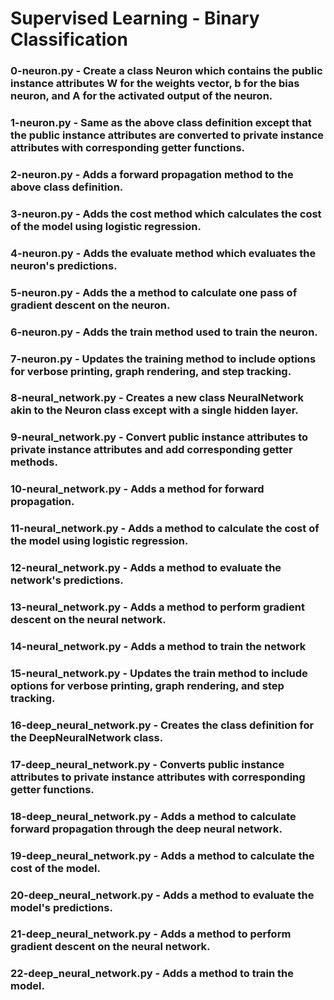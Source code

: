 # Supervised Learning - Binary Classification

### 0-neuron.py - Create a class Neuron which contains the public instance attributes W for the weights vector, b for the bias neuron, and A for the activated output of the neuron.

### 1-neuron.py - Same as the above class definition except that the public instance attributes are converted to private instance attributes with corresponding getter functions.

### 2-neuron.py - Adds a forward propagation method to the above class definition.

### 3-neuron.py - Adds the cost method which calculates the cost of the model using logistic regression.

### 4-neuron.py - Adds the evaluate method which evaluates the neuron's predictions.

### 5-neuron.py - Adds the a method to calculate one pass of gradient descent on the neuron.

### 6-neuron.py - Adds the train method used to train the neuron.

### 7-neuron.py - Updates the training method to include options for verbose printing, graph rendering, and step tracking.

### 8-neural_network.py - Creates a new class NeuralNetwork akin to the Neuron class except with a single hidden layer.

### 9-neural_network.py - Convert public instance attributes to private instance attributes and add corresponding getter methods.

### 10-neural_network.py - Adds a method for forward propagation.

### 11-neural_network.py - Adds a method to calculate the cost of the model using logistic regression.

### 12-neural_network.py - Adds a method to evaluate the network's predictions.

### 13-neural_network.py - Adds a method to perform gradient descent on the neural network.

### 14-neural_network.py - Adds a method to train the network

### 15-neural_network.py - Updates the train method to include options for verbose printing, graph rendering, and step tracking.

### 16-deep_neural_network.py - Creates the class definition for the DeepNeuralNetwork class.

### 17-deep_neural_network.py - Converts public instance attributes to private instance attributes with corresponding getter functions.

### 18-deep_neural_network.py - Adds a method to calculate forward propagation through the deep neural network.

### 19-deep_neural_network.py - Adds a method to calculate the cost of the model.

### 20-deep_neural_network.py - Adds a method to evaluate the model's predictions.

### 21-deep_neural_network.py - Adds a method to perform gradient descent on the neural network.

### 22-deep_neural_network.py - Adds a method to train the model.
